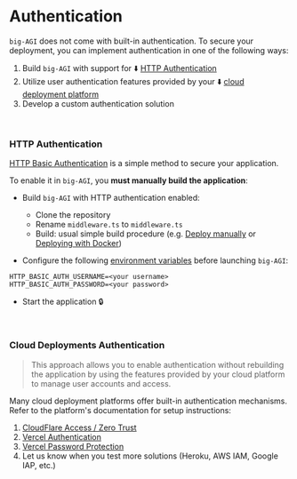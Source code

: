 # Authentication

`big-AGI` does not come with built-in authentication. To secure your deployment, you can implement authentication
in one of the following ways:

1. Build `big-AGI` with support for ⬇️ [HTTP Authentication](#http-authentication)
2. Utilize user authentication features provided by your ⬇️ [cloud deployment platform](#cloud-deployments-authentication)
3. Develop a custom authentication solution

<br/>

### HTTP Authentication

[HTTP Basic Authentication](https://developer.mozilla.org/en-US/docs/Web/HTTP/Authentication) is a simple method
to secure your application.

To enable it in `big-AGI`, you **must manually build the application**:

- Build `big-AGI` with HTTP authentication enabled:
  - Clone the repository
  - Rename `middleware.ts` to `middleware.ts`
  - Build: usual simple build procedure (e.g. [Deploy manually](../README.md#-deploy-manually) or [Deploying with Docker](deploy-docker.md))

- Configure the following [environment variables](environment-variables.md) before launching `big-AGI`:
```dotenv
HTTP_BASIC_AUTH_USERNAME=<your username>
HTTP_BASIC_AUTH_PASSWORD=<your password>
```

- Start the application 🔒

<br/>

### Cloud Deployments Authentication

> This approach allows you to enable authentication without rebuilding the application by using the features
> provided by your cloud platform to manage user accounts and access.

Many cloud deployment platforms offer built-in authentication mechanisms. Refer to the platform's documentation
for setup instructions:

1. [CloudFlare Access / Zero Trust](https://www.cloudflare.com/zero-trust/products/access/)
2. [Vercel Authentication](https://vercel.com/docs/security/deployment-protection/methods-to-protect-deployments/vercel-authentication)
3. [Vercel Password Protection](https://vercel.com/docs/security/deployment-protection/methods-to-protect-deployments/password-protection)
4. Let us know when you test more solutions (Heroku, AWS IAM, Google IAP, etc.)
